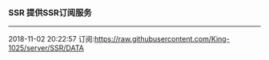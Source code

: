 ### SSR 提供SSR订阅服务
---
2018-11-02 20:22:57 订阅:https://raw.githubusercontent.com/King-1025/server/SSR/DATA
